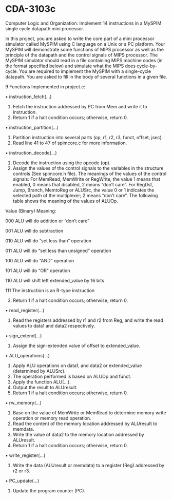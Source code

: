 # CDA-3103c
Computer Logic and Organization: Implement 14 instructions in a MySPIM single cycle datapath mini processor. 


In this project, you are asked to write the core part of a mini processor simulator called MySPIM using C language on a Unix or a PC platform. Your MySPIM will demonstrate some functions of MIPS processor as well as the principle of the datapath and the control signals of MIPS processor. The MySPIM simulator should read in a file containing MIPS machine codes (in the format specified below) and simulate what the MIPS does cycle-by-cycle. You are required to implement the MySPIM with a single-cycle datapath. You are asked to fill in the body of several functions in a given file.



9 Functions Implemented in project.c: 


•	instruction_fetch(…)
1.	Fetch the instruction addressed by PC from Mem and write it to instruction.
2.	Return 1 if a halt condition occurs; otherwise, return 0.


•	instruction_partition(…)
1.	Partition instruction into several parts (op, r1, r2, r3, funct, offset, jsec).
2.	Read line 41 to 47 of spimcore.c for more information.



•	instruction_decode(…)
1.	Decode the instruction using the opcode (op).
2.	Assign the values of the control signals to the variables in the structure controls (See spimcore.h file).
The meanings of the values of the control signals:
For MemRead, MemWrite or RegWrite, the value 1 means that enabled, 0 means that disabled, 2 means “don’t care”.
For RegDst, Jump, Branch, MemtoReg or ALUSrc, the value 0 or 1 indicates the selected path of the multiplexer; 2 means “don’t care”.
The following table shows the meaning of the values of ALUOp.



Value (Binary)	Meaning:


000	ALU will do addition or “don’t care”


001	ALU will do subtraction


010	ALU will do “set less than” operation


011	ALU will do “set less than unsigned” operation


100	ALU will do “AND” operation


101	ALU will do “OR” operation


110	ALU will shift left extended_value by 16 bits


111	The instruction is an R-type instruction

3.	Return 1 if a halt condition occurs; otherwise, return 0.




•	read_register(…)
1.	Read the registers addressed by r1 and r2 from Reg, and write the read values to data1 and data2 respectively.





•	sign_extend(…)
1.	Assign the sign-extended value of offset to extended_value.





•	ALU_operations(…)
1.	Apply ALU operations on data1, and data2 or extended_value (determined by ALUSrc).
2.	The operation performed is based on ALUOp and funct.
3.	Apply the function ALU(…).
4.	Output the result to ALUresult.
5.	Return 1 if a halt condition occurs; otherwise, return 0.





•	rw_memory(…)
1.	Base on the value of MemWrite or MemRead to determine memory write operation or memory read operation.
2.	Read the content of the memory location addressed by ALUresult to memdata.
3.	Write the value of data2 to the memory location addressed by ALUresult.
4.	Return 1 if a halt condition occurs; otherwise, return 0.




•	write_register(…)
1.	Write the data (ALUresult or memdata) to a register (Reg) addressed by r2 or r3.




•	PC_update(…)
1.	Update the program counter (PC).

